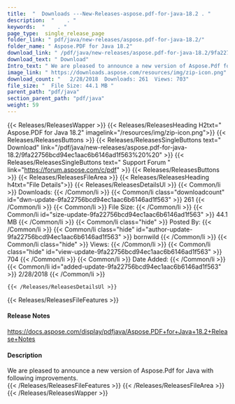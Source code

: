 ```yaml
---
title:  "  Downloads ---New-Releases-aspose.pdf-for-java-18.2 . " 
description:  "    . " 
keywords:  "    . " 
page_type:  single_release_page
folder_link: " pdf/java/new-releases/aspose.pdf-for-java-18.2/"
folder_name: " Aspose.PDF for Java 18.2"
download_link: " /pdf/java/new-releases/aspose.pdf-for-java-18.2/9fa22756bcd94ec1aac6b6146ad1f563"
download_text: " Download"
Intro_text: " We are pleased to announce a new version of Aspose.Pdf for Java with following i..."
image_link: " https://downloads.aspose.com/resources/img/zip-icon.png"
download_count: "   2/28/2018  Downloads: 261  Views: 703"
file_size: "  File Size: 44.1 MB "
parent_path: "pdf/java"
section_parent_path: "pdf/java"
weight: 59 
---
```


{{< Releases/ReleasesWapper >}}
  {{< Releases/ReleasesHeading H2txt=" Aspose.PDF for Java 18.2" imagelink="/resources/img/zip-icon.png">}}
  {{< Releases/ReleasesButtons >}}
    {{< Releases/ReleasesSingleButtons text=" Download" link="/pdf/java/new-releases/aspose.pdf-for-java-18.2/9fa22756bcd94ec1aac6b6146ad1f563%20%20" >}}
    {{< Releases/ReleasesSingleButtons text=" Support Forum " link="https://forum.aspose.com/c/pdf" >}}
  {{< Releases/ReleasesButtons >}}
  {{< Releases/ReleasesFileArea >}}
    {{< Releases/ReleasesHeading h4txt="File Details">}}
    {{< Releases/ReleasesDetailsUl >}}
            {{< Common/li  >}} Downloads: {{< /Common/li >}} 
      {{< Common/li class="downloadcount" id="dwn-update-9fa22756bcd94ec1aac6b6146ad1f563" >}} 261 {{< /Common/li >}} 
      {{< Common/li  >}} File Size: {{< /Common/li >}} 
      {{< Common/li id="size-update-9fa22756bcd94ec1aac6b6146ad1f563" >}} 44.1 MB {{< /Common/li >}} 
      {{< Common/li  class="hide" >}} Posted By: {{< /Common/li >}} 
      {{< Common/li class="hide" id="author-update-9fa22756bcd94ec1aac6b6146ad1f563" >}} bornwild {{< /Common/li >}} 
      {{< Common/li class="hide"  >}} Views: {{< /Common/li >}} 
      {{< Common/li class="hide" id="view-update-9fa22756bcd94ec1aac6b6146ad1f563" >}} 704 {{< /Common/li >}} 
      {{< Common/li  >}} Date Added: {{< /Common/li >}} 
      {{< Common/li id="added-update-9fa22756bcd94ec1aac6b6146ad1f563" >}} 2/28/2018 {{< /Common/li >}} 

    {{< /Releases/ReleasesDetailsUl >}}

  {{< Releases/ReleasesFileFeatures >}}
      <h4>Release Notes</h4><div><a href="https://docs.aspose.com/display/pdfjava/Aspose.PDF+for+Java+18.2+Release+Notes">https://docs.aspose.com/display/pdfjava/Aspose.PDF+for+Java+18.2+Release+Notes</a></div><h4>Description</h4><div class="HTMLDescription">We are pleased to announce a new version of Aspose.Pdf for Java with following improvements.</div>
  {{< /Releases/ReleasesFileFeatures >}}
 {{< /Releases/ReleasesFileArea >}}
{{< /Releases/ReleasesWapper >}}


